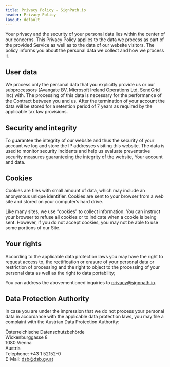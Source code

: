 ```yaml
---
title: Privacy Policy - SignPath.io
header: Privacy Policy
layout: default
---
```


Your privacy and the security of your personal data lies within the center of our concerns. This Privacy Policy applies to the data we process as part of the provided Service as well as to the data of our website visitors. The policy informs you about the personal data we collect and how we process it.

## User data
We process only the personal data that you explicitly provide us or our subprocessors (Avangate BV, Microsoft Ireland Operations Ltd, SendGrid Inc) with. The processing of this data is necessary for the performance of the Contract between you and us. After the termination of your account the data will be stored for a retention period of 7 years as required by the applicable tax law provisions.

## Security and integrity
To guarantee the integrity of our website and thus the security of your account we log and store the IP addresses visiting this website. The data is used to monitor security incidents and help us evaluate preventative security measures guaranteeing the integrity of the website, Your account and data.

## Cookies
Cookies are files with small amount of data, which may include an anonymous unique identifier. Cookies are sent to your browser from a web site and stored on your computer’s hard drive.

Like many sites, we use “cookies” to collect information. You can instruct your browser to refuse all cookies or to indicate when a cookie is being sent. However, if you do not accept cookies, you may not be able to use some portions of our Site.

## Your rights
According to the applicable data protection laws you may have the right to request access to, the rectification or erasure of your personal data or restriction of processing and the right to object to the processing of your personal data as well as the right to data portability;

You can address the abovementioned inquiries to privacy@signpath.io.

## Data Protection Authority
In case you are under the impression that we do not process your personal data in accordance with the applicable data protection laws, you may file a complaint with the Austrian Data Protection Authority:

Österreichische Datenschutzbehörde <br>
Wickenburggasse 8 <br>
1080 Vienna <br>
Austria <br>
Telephone: +43 1 52152-0 <br>
E-Mail: dsb@dsb.gv.at
